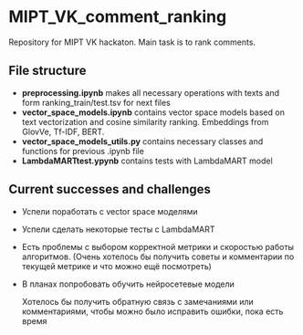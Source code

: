 # MIPT_VK_comment_ranking
Repository for MIPT VK hackaton. Main task is to rank comments.

## File structure 
- **preprocessing.ipynb** makes all necessary operations with texts and form ranking_train/test.tsv for next files
- **vector_space_models.ipynb** contains vector space models based on text vectorization and cosine similarity ranking. Embeddings from GlovVe, Tf-IDF, BERT.
- **vector_space_models_utils.py** contains necessary classes and functions for previous .ipynb file
- **LambdaMARTtest.ypynb** contains tests with LambdaMART model

## Current successes and challenges
- Успели поработать с vector space моделями
- Успели сделать некоторые тесты с LambdaMART
- Есть проблемы с выбором корректной метрики и скоростью работы алгоритмов. (Очень хотелось бы получить советы и комментарии по текущей метрике и что можно ещё посмотреть)
- В планах попробовать обучить нейросетевые модели

  Хотелось бы получить обратную связь с замечаниями или комментариями, чтобы можно было исправить ошибки, пока есть время
